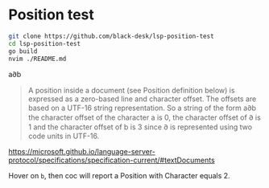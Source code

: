 # Position test

```bash
git clone https://github.com/black-desk/lsp-position-test
cd lsp-position-test
go build
nvim ./README.md
```

a𐐀b

> A position inside a document (see Position definition below) is expressed as a zero-based line and character offset. The offsets are based on a UTF-16 string representation. So a string of the form a𐐀b the character offset of the character a is 0, the character offset of 𐐀 is 1 and the character offset of b is 3 since 𐐀 is represented using two code units in UTF-16.

https://microsoft.github.io/language-server-protocol/specifications/specification-current/#textDocuments

Hover on `b`, then coc will report a Position with Character equals 2.
